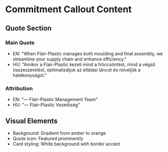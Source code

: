 # Commitment Callout Content

## Quote Section
### Main Quote
- EN: "When Flair-Plastic manages both moulding and final assembly, we streamline your supply chain and enhance efficiency."
- HU: "Amikor a Flair-Plastic kezeli mind a fröccsöntést, mind a végső összeszerelést, optimalizáljuk az ellátási láncot és növeljük a hatékonyságot."

### Attribution
- EN: "— Flair-Plastic Management Team"
- HU: "— Flair-Plastic Vezetőség"

## Visual Elements
- Background: Gradient from amber to orange
- Quote icon: Featured prominently
- Card styling: White background with border accent